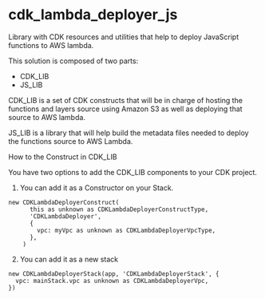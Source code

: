 # cdk_lambda_deployer_js
Library with CDK resources and utilities that help to deploy JavaScript functions to AWS lambda.

This solution is composed of two parts: 
* CDK_LIB
* JS_LIB

CDK_LIB is a set of CDK constructs that will be in charge of hosting the functions and layers source
using Amazon S3 as well as deploying that source to AWS lambda.

JS_LIB is a library that will help build the metadata files needed to deploy the functions source to 
AWS Lambda.

How to the Construct in CDK_LIB

You have two options to add the CDK_LIB components to your CDK project.

1. You can add it as a Constructor on your Stack.
```
new CDKLambdaDeployerConstruct(
      this as unknown as CDKLambdaDeployerConstructType,
      'CDKLambdaDeployer',
      {
        vpc: myVpc as unknown as CDKLambdaDeployerVpcType,
      },
    )
```

2. You can add it as a new stack

``` 
new CDKLambdaDeployerStack(app, 'CDKLambdaDeployerStack', {
  vpc: mainStack.vpc as unknown as CDKLambdaDeployerVpc,
}) 
```
